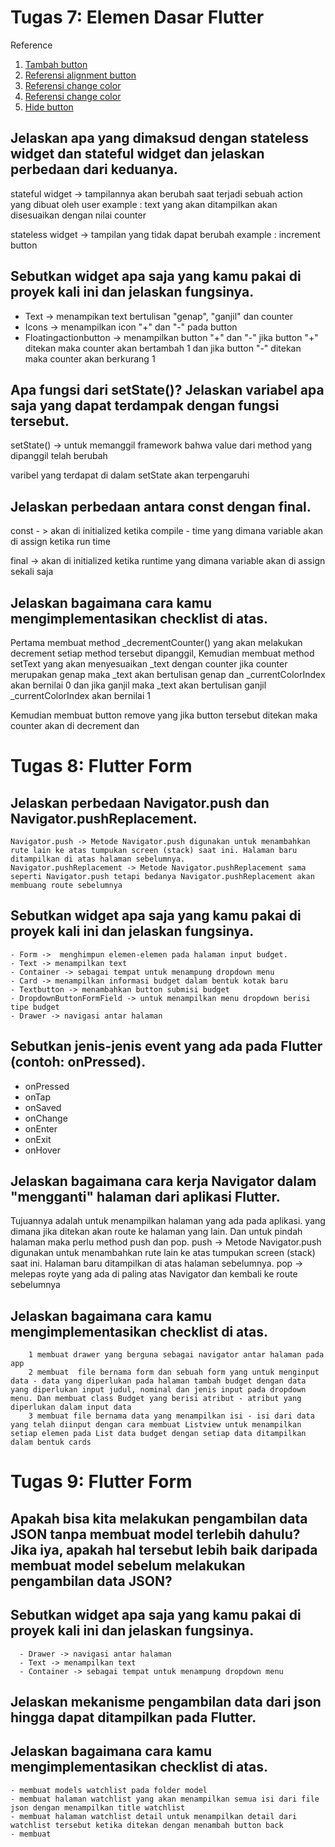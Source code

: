 # Tugas 7: Elemen Dasar Flutter

Reference 
1. [Tambah button](https://www.fluttercampus.com/guide/19/how-to-add-multiple-floating-action-buttons-in-one-screen-flutter-app/)
2. [Referensi alignment button](https://stackoverflow.com/questions/72152176/how-to-put-buttons-on-two-ends-of-screen-in-flutter)
3. [Referensi change color](https://programmingwithswift.com/change-button-color-on-press-with-flutter/)
4. [Referensi change color](https://www.flutterbeads.com/change-text-color-in-flutter/#:~:text=its%20color%20parameter.-,Steps,the%20color%20of%20your%20choice.)
5. [Hide button](https://stackoverflow.com/questions/44489804/how-to-show-hide-widgets-programmatically-in-flutter)

 ## Jelaskan apa yang dimaksud dengan stateless widget dan stateful widget dan jelaskan perbedaan dari keduanya.
  
  stateful widget -> tampilannya akan berubah saat terjadi sebuah action yang dibuat oleh user 
  example : text yang akan ditampilkan akan disesuaikan dengan nilai counter

  stateless widget -> tampilan yang tidak dapat berubah 
  example : increment button

 ## Sebutkan widget apa saja yang kamu pakai di proyek kali ini dan jelaskan fungsinya.

 - Text -> menampikan text bertulisan "genap", "ganjil" dan counter 
 - Icons -> menampilkan icon "+" dan "-" pada button
 - Floatingactionbutton -> menampilkan button "+" dan "-" jika button "+"  ditekan maka counter akan bertambah 1 dan jika button "-" ditekan maka counter akan berkurang 1

 ## Apa fungsi dari setState()? Jelaskan variabel apa saja yang dapat terdampak dengan fungsi tersebut.
 setState() -> untuk memanggil framework bahwa value dari method yang dipanggil telah berubah

 varibel yang terdapat di dalam setState akan terpengaruhi 

 ## Jelaskan perbedaan antara const dengan final.

 const - > akan di initialized ketika compile - time  yang dimana variable akan di assign ketika run time

 final -> akan di initialized ketika runtime yang dimana variable akan di assign sekali saja


 ## Jelaskan bagaimana cara kamu mengimplementasikan checklist di atas.

 Pertama membuat method _decrementCounter() yang akan melakukan decrement setiap method tersebut dipanggil, Kemudian membuat method setText yang akan menyesuaikan _text dengan counter jika counter merupakan genap maka _text akan bertulisan genap dan _currentColorIndex akan bernilai 0 dan jika ganjil maka _text akan bertulisan ganjil _currentColorIndex akan bernilai 1

 Kemudian membuat button remove yang jika button tersebut ditekan maka counter akan di decrement dan 


 # Tugas 8: Flutter Form

 ## Jelaskan perbedaan Navigator.push dan Navigator.pushReplacement.
    Navigator.push -> Metode Navigator.push digunakan untuk menambahkan rute lain ke atas tumpukan screen (stack) saat ini. Halaman baru ditampilkan di atas halaman sebelumnya.
    Navigator.pushReplacement -> Metode Navigator.pushReplacement sama seperti Navigator.push tetapi bedanya Navigator.pushReplacement akan membuang route sebelumnya


 ## Sebutkan widget apa saja yang kamu pakai di proyek kali ini dan jelaskan fungsinya.
    - Form ->  menghimpun elemen-elemen pada halaman input budget. 
    - Text -> menampilkan text
    - Container -> sebagai tempat untuk menampung dropdown menu 
    - Card -> menampilkan informasi budget dalam bentuk kotak baru
    - Textbutton -> menambahkan button submisi budget
    - DropdownButtonFormField -> untuk menampilkan menu dropdown berisi tipe budget
    - Drawer -> navigasi antar halaman

 ## Sebutkan jenis-jenis event yang ada pada Flutter (contoh: onPressed).
   - onPressed
   - onTap
   - onSaved
   - onChange
   - onEnter
   - onExit
   - onHover

 ## Jelaskan bagaimana cara kerja Navigator dalam "mengganti" halaman dari aplikasi Flutter.
   Tujuannya adalah untuk menampilkan halaman yang ada pada aplikasi. yang dimana jika ditekan akan route ke halaman yang lain. Dan untuk pindah halaman maka perlu method push dan pop.
   push -> Metode Navigator.push digunakan untuk menambahkan rute lain ke atas tumpukan screen (stack) saat ini. Halaman baru ditampilkan di atas halaman sebelumnya.
   pop -> melepas royte yang ada di paling atas Navigator dan kembali ke route sebelumnya


 ## Jelaskan bagaimana cara kamu mengimplementasikan checklist di atas.
        1 membuat drawer yang berguna sebagai navigator antar halaman pada app
        2 membuat  file bernama form dan sebuah form yang untuk menginput data - data yang diperlukan pada halaman tambah budget dengan data yang diperlukan input judul, nominal dan jenis input pada dropdown menu. Dan membuat class Budget yang berisi atribut - atribut yang diperlukan dalam input data 
        3 membuat file bernama data yang menampilkan isi - isi dari data yang telah diinput dengan cara membuat Listview untuk menampilkan setiap elemen pada List data budget dengan setiap data ditampilkan dalam bentuk cards


  # Tugas 9: Flutter Form

## Apakah bisa kita melakukan pengambilan data JSON tanpa membuat model terlebih dahulu? Jika iya, apakah hal tersebut lebih baik daripada membuat model sebelum melakukan pengambilan data JSON?



## Sebutkan widget apa saja yang kamu pakai di proyek kali ini dan jelaskan fungsinya.
      - Drawer -> navigasi antar halaman
      - Text -> menampilkan text
      - Container -> sebagai tempat untuk menampung dropdown menu 



## Jelaskan mekanisme pengambilan data dari json hingga dapat ditampilkan pada Flutter.




## Jelaskan bagaimana cara kamu mengimplementasikan checklist di atas.
    - membuat models watchlist pada folder model
    - membuat halaman watchlist yang akan menampilkan semua isi dari file json dengan menampilkan title watchlist
    - membuat halaman watchlist detail untuk menampilkan detail dari watchlist tersebut ketika ditekan dengan menambah button back
    - membuat 
